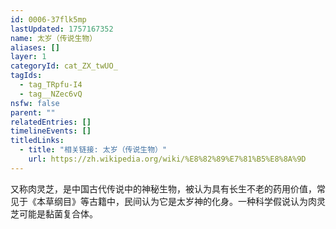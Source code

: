 ```yaml
---
id: 0006-37flk5mp
lastUpdated: 1757167352
name: 太岁（传说生物）
aliases: []
layer: 1
categoryId: cat_ZX_twUO_
tagIds:
  - tag_TRpfu-I4
  - tag__NZec6vQ
nsfw: false
parent: ""
relatedEntries: []
timelineEvents: []
titledLinks:
  - title: "相关链接: 太岁（传说生物）"
    url: https://zh.wikipedia.org/wiki/%E8%82%89%E7%81%B5%E8%8A%9D
---
```


又称肉灵芝，是中国古代传说中的神秘生物，被认为具有长生不老的药用价值，常见于《本草纲目》等古籍中，民间认为它是太岁神的化身。一种科学假说认为肉灵芝可能是黏菌复合体。
